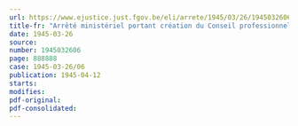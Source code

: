 ```yaml
---
url: https://www.ejustice.just.fgov.be/eli/arrete/1945/03/26/1945032606/justel
title-fr: "Arrêté ministériel portant création du Conseil professionnel du Commerce de gros en Produits chimiques"
date: 1945-03-26
source:
number: 1945032606
page: 888888
case: 1945-03-26/06
publication: 1945-04-12
starts:
modifies:
pdf-original:
pdf-consolidated:
---
```


